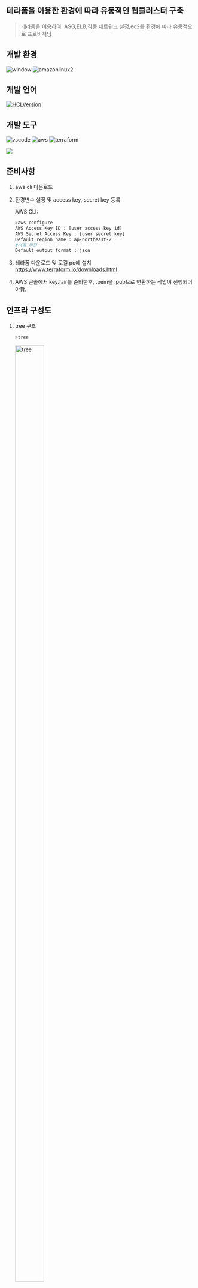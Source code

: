 ## 테라폼을 이용한 환경에 따라 유동적인 웹클러스터 구축   
>테라폼을 이용하여, ASG,ELB,각종 네트워크 설정,ec2를 환경에 따라 유동적으로 프로비저닝

## 개발 환경
![window][window-image]
![amazonlinux2][amazonlinux2-image]

## 개발 언어
[![HCLVersion][HCL-image]][HCL-url]

## 개발 도구
![vscode][vscode-image]
![aws][aws-image]
![terraform][terraform-image]



![](../header.png)

## 준비사항

1. aws cli 다운로드
2. 환경변수 설정 및 access key, secret key 등록 

    AWS CLI:

    ```sh
    >aws configure
    AWS Access Key ID : [user access key id]
    AWS Secret Access Key : [user secret key]
    Default region name : ap-northeast-2 
    #서울 리전
    Default output format : json
    ```

3. 테라폼 다운로드 및 로컬 pc에 설치
https://www.terraform.io/downloads.html
4. AWS 콘솔에서 key.fair를 준비한후, .pem을 .pub으로 변환하는 작업이 선행되어야함.

## 인프라 구성도
1. tree 구조
    
    ```sh
    >tree
    ```
    <img src=https://user-images.githubusercontent.com/73996998/106762520-420a9d80-6679-11eb-84df-3631f325b6c7.png width="40%" height="80%" title="px(픽셀) 크기 설정" alt="tree"></img>
2. 구성도   
    <p>
    <img src=https://user-images.githubusercontent.com/73996998/106762854-944bbe80-6679-11eb-831d-09e7e07744c0.GIF width="80%" height="80%" title="px(픽셀) 크기 설정" alt="tree"></img>
    </p>   
    아이콘사용출처: https://aws.amazon.com/ko/architecture/icons/

## 스크린샷
1. ASG 생성 확인
<p>
<img src=https://raw.githubusercontent.com/Park-G-s/study/master/%EC%98%A4%ED%86%A0%EC%8A%A4%EC%BC%80%EC%9D%BC%EB%A7%81(%EA%B0%80%EB%A6%AC%EA%B8%B0).GIF width="80%" height="30%" title="px(픽셀) 크기 설정" alt="ASG"></img>
 </p>
2. ELB 생성 확인
<p>
<img src=https://raw.githubusercontent.com/Park-G-s/study/master/%EB%A1%9C%EB%93%9C%EB%B0%B8%EB%9F%B0%EC%84%9C(%EA%B0%80%EB%A6%AC%EA%B8%B0).GIF width="80%" height="30%" title="px(픽셀) 크기 설정" alt="ELB2"></img>
 </p>
3. ELB 정상작동 확인
<p>
<img src=https://raw.githubusercontent.com/Park-G-s/study/master/elb%20%EC%A0%95%EC%83%81%EC%9E%91%EB%8F%99(%EA%B0%80%EB%A6%AC%EA%B8%B0).GIF width="80%" height="30%" title="px(픽셀) 크기 설정" alt="ELB"></img>
 </p>


<!-- ## 사용 예제

스크린 샷과 코드 예제를 통해 사용 방법을 자세히 설명합니다.

_더 많은 예제와 사용법은 [Wiki][wiki]를 참고하세요._
-->
<!--## 개발 환경 설정

모든 개발 의존성 설치 방법과 자동 테스트 슈트 실행 방법을 운영체제 별로 작성합니다.

```sh
make install
npm test
```
## 업데이트 내역

* 0.2.1
    * 수정: 문서 업데이트 (모듈 코드 동일)
* 0.2.0
    * 수정: `setDefaultXYZ()` 메서드 제거
    * 추가: `init()` 메서드 추가
* 0.1.1
    * 버그 수정: `baz()` 메서드 호출 시 부팅되지 않는 현상 (@컨트리뷰터 감사합니다!)
* 0.1.0
    * 첫 출시
    * 수정: `foo()` 메서드 네이밍을 `bar()`로 수정
* 0.0.1
    * 작업 진행 중

## 정보

이름 – [@트위터 주소](https://twitter.com/dbader_org) – 이메일주소@example.com

XYZ 라이센스를 준수하며 ``LICENSE``에서 자세한 정보를 확인할 수 있습니다.

[https://github.com/yourname/github-link](https://github.com/dbader/)

## 기여 방법

1. (<https://github.com/yourname/yourproject/fork>)을 포크합니다.
2. (`git checkout -b feature/fooBar`) 명령어로 새 브랜치를 만드세요.
3. (`git commit -am 'Add some fooBar'`) 명령어로 커밋하세요.
4. (`git push origin feature/fooBar`) 명령어로 브랜치에 푸시하세요. 
5. 풀리퀘스트를 보내주세요.
-->
<!-- Markdown link & img dfn's -->
[HCL-image]: https://img.shields.io/badge/HCL-blue
[terraform-image]: https://img.shields.io/badge/terraform-0.14.5-blue?logo=terraform&logoColor=white
[window-image]: https://img.shields.io/badge/Window-10-blue?logo=windows&logoColor=white
[amazonlinux2-image]: https://img.shields.io/badge/AmazonLinux-2-orange?logo=amazon-aws&logoColor=white
[vscode-image]: https://img.shields.io/badge/vscode-1.52.1-blueviolet?logo=visual-studio-code&logoColor=white
[HCL-url]: https://www.terraform.io/downloads.html
[aws-image]: https://img.shields.io/badge/-aws-orange?logo=amazon-aws&logoColor=white